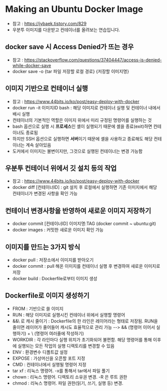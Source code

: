 # Making an Ubuntu Docker Image
* 참고 : https://jybaek.tistory.com/829
* 우분투 이미지를 다운받고 컨테이너를 올려보는 연습입니다.

## docker save 시 Access Denied가 뜨는 경우
* 참고 : https://stackoverflow.com/questions/37404447/access-is-denied-while-docker-save
* docker save -o {tar 파일 저장할 로컬 경로} {저장할 이미지명}

## 이미지 기반으로 컨테이너 실행
* 참고 : https://www.44bits.io/ko/post/easy-deploy-with-docker
* docker run -it 이미지ID bash : 해당 이미지로 컨테이너 실행 및 컨테이너 내에서 배시 실행
* 컨테이너의 기본적인 역할은 이미지 위에서 미리 규정된 명령어를 실행하는 것
* bash 옵션으로 실행 시 **프로세스**인 셸이 실행되기 때문에 셸을 종료(exit)하면 컨테이너도 종료됨
* 하지만 SSH 옵션으로 실행하면 **서버**이기 때문에 셸을 사용하고 종료해도 해당 컨테이너는 계속 살아있음 
* 도커에서 이미지는 불변이지만, 그것으로 실행된 컨테이너는 변경 가능함

## 우분투 컨테이너 위에서 깃 설치 등의 작업
* 참고 : https://www.44bits.io/ko/post/easy-deploy-with-docker
* docker diff [컨테이너ID] : git 설치 후 로컬에서 실행하면 기존 이미지에서 해당 컨테이너가 변경된 사항을 확인 가능

## 컨테이너 변경사항을 반영하여 새로운 이미지 저장하기
* docker commit [컨테이너ID] 이미지명:TAG (docker commit ~ ubuntu:git)
* docker images : 커밋한 새로운 이미지 확인 가능

## 이미지를 만드는 3가지 방식
* docker pull : 저장소에서 이미지를 받아오기
* docker commit : pull 해온 이미지를 컨테이너 실행 후 변경하여 새로운 이미지로 저장
* docker build : Dockerfile로부터 이미지 생성

## Dockerfile로 이미지 생성하기
* FROM : 기반으로 쓸 이미지
* RUN : 해당 이미지로 실행시킨 컨테이너 위에서 실행할 명령어
* &&\ 로 캐시 줄이기 : Dockerfile의 한 라인은 레이어라는 형태로 저장됨. RUN을 줄이면 레이어가 줄어들어 캐시도 효율적으로 관리 가능 --> && (명령어 이어서 실행하기) + \ (명령어 여러줄에 작성하기)
* WORKDIR : 각 라인마다 실행 위치가 초기화되어 불편함. 해당 명령어를 통해 이후에 실행되는 모든 작업의 실행 디렉토리를 변경할 수 있음
* ENV : 환경변수 디폴트값 설정
* EXPOSE : 가상머신을 오픈할 포트 지정
* CMD : 컨테이너에서 실행될 명령어 지정
* tar xf : 리눅스 명령어. -x를 통해서 tar에서 파일 풀기
* chown : 리눅스 명령어. 디렉토리 소유권 변경. -R 은 루트 권한
* chmod : 리눅스 명령어. 파일 권한(읽기, 쓰기, 실행 등) 변경.


